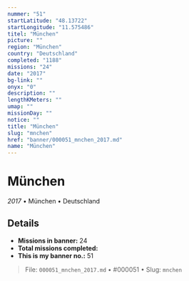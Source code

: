```yaml
---
nummer: "51"
startLatitude: "48.13722"
startLongitude: "11.575486"
titel: "München"
picture: ""
region: "München"
country: "Deutschland"
completed: "1188"
missions: "24"
date: "2017"
bg-link: ""
onyx: "0"
description: ""
lengthKMeters: ""
umap: ""
missionDay: ""
notice: ""
title: "München"
slug: "mnchen"
href: "banner/000051_mnchen_2017.md"
name: "München"
---
```

# München

*2017* • München • Deutschland





## Details

- **Missions in banner:** 24
- **Total missions completed:** 
- **This is my banner no.:** 51






> File: `000051_mnchen_2017.md` • #000051 • Slug: `mnchen`

